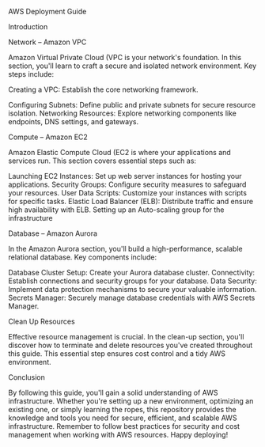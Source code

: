 AWS Deployment Guide

Introduction

Network – Amazon VPC

Amazon Virtual Private Cloud (VPC is your network's foundation. In this section, you'll learn to craft a secure and isolated network environment. Key steps include:

Creating a VPC: Establish the core networking framework.

Configuring Subnets: Define public and private subnets for secure resource isolation.
Networking Resources: Explore networking components like endpoints, DNS settings, and gateways.

Compute – Amazon EC2

Amazon Elastic Compute Cloud (EC2 is where your applications and services run. This section covers essential steps such as:

Launching EC2 Instances: Set up web server instances for hosting your applications.
Security Groups: Configure security measures to safeguard your resources.
User Data Scripts: Customize your instances with scripts for specific tasks.
Elastic Load Balancer (ELB): Distribute traffic and ensure high availability with ELB.
Setting up an Auto-scaling group for the infrastructure

Database – Amazon Aurora

In the Amazon Aurora section, you'll build a high-performance, scalable relational database. Key components include:

Database Cluster Setup: Create your Aurora database cluster.
Connectivity: Establish connections and security groups for your database.
Data Security: Implement data protection mechanisms to secure your valuable information.
Secrets Manager: Securely manage database credentials with AWS Secrets Manager.

Clean Up Resources

Effective resource management is crucial. In the clean-up section, you'll discover how to terminate and delete resources you've created throughout this guide. This essential step ensures cost control and a tidy AWS environment.

Conclusion

By following this guide, you'll gain a solid understanding of AWS infrastructure. Whether you're setting up a new environment, optimizing an existing one, or simply learning the ropes, 
this repository provides the knowledge and tools you need for secure, efficient, and scalable AWS infrastructure. Remember to follow best practices for security 
and cost management when working with AWS resources. Happy deploying!
